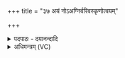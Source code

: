 +++
title = "३७ अयं नोऽअग्निर्वरिवस्कृणोत्वयम्"

+++
<details><summary>पदपाठः - दयानन्दादि</summary>

अ॒यम्। नः॒। अ॒ग्निः। वरि॑वः। कृ॒णो॒तु॒। अ॒यम्। मृधः॑। पु॒रः। ए॒तु॒। प्र॒भि॒न्दन्निति॑ प्रऽभि॒न्दन्। अ॒यम्। वाजा॑न्। ज॒य॒तु॒। वाज॑साता॒विति॒ वाज॑ऽसातौ। अ॒यम्। शत्रू॑न्। ज॒य॒तु॒। जर्हृ॑षाणः। स्वाहा॑। ३७।
</details>

<details><summary>अधिमन्त्रम् (VC)</summary>

- अग्निर्देवता
- आगस्त्य ऋषिः
- भुरिग् आर्षी त्रिष्टुप्
- धैवतः
</details>
